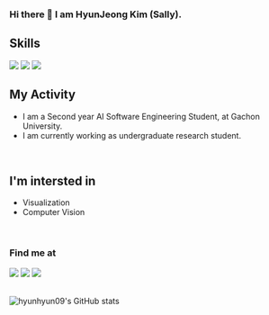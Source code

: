 ### Hi there 👋  I am HyunJeong Kim (Sally).

## Skills
<a><img src="https://img.shields.io/badge/C-A8B9CC?style=flat-suqare&logo=C&logoColor=black"/></a>
<a><img src="https://img.shields.io/badge/Python-FFE873?style=flat-square&logo=Python&logoColor=306998"/></a>
<a><img src="https://img.shields.io/badge/Html-white?style=flat-square&logo=html5&logoColor=black"/></a>
## My Activity
* I am a Second year AI Software Engineering Student, at Gachon University.
* I am currently working as undergraduate research student.
<br>
<!--랩실&교수 정해지면 꼭 바로 와서 뒤에 정보 덧붙이기-->

<!--
## 부제목
<details>
<summary>접은 글 소제목</summary>
<div markdown="1">
<br>
</div>
</details>
<br>
-->

<!--
### My Blog
<a href="니 노션 블로그 웹주소 넣기" target="_blank"><img src="https://img.shields.io/badge/Blog-000000?style=flag-square&logo=notion&logoColor=white"/></a>

<a href="니 깃허브 블로그 주소 넣기" target="_blank"><img src="https://img.shields.io/badge/Blog-181717?style=flag-square&logo=github&logoColor=white"/></a>
-->

## I'm intersted in
* Visualization
* Computer Vision
<br>

### Find me at
<a href="김현정 says:
https://www.instagram.com/hyun_hyun__01/" target="_blank"><img src="https://img.shields.io/badge/hyun_hyun__01-E4405F?style=flat-square&logo=instagram&logoColor=white"/></a>
<a><img src="https://img.shields.io/badge/anzkfka@gmail.com-EA4335?style=flat-square&logo=gmail&logoColor=white"/></a>
<a><img src="https://img.shields.io/badge/nakimyuel@naver.com
-03C75A?style=flat-square&logo=Naver&logoColor=white"/></a>
<br></br>

![hyunhyun09's GitHub stats](https://github-readme-stats.vercel.app/api?username=hyunhyun09&show_icons=true&theme=vue)
